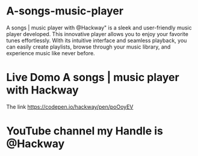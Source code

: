 # A-songs-music-player
A songs | music player with @Hackway" is a sleek and user-friendly music player developed. This innovative player allows you to enjoy your favorite tunes effortlessly. With its intuitive interface and seamless playback, you can easily create playlists, browse through your music library, and experience music like never before.

# Live Domo A songs | music player with Hackway
The link https://codepen.io/hackway/pen/poOoyEV 

# YouTube channel my Handle is @Hackway
